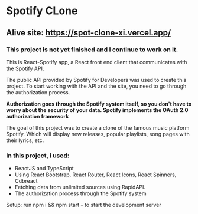 # Spotify CLone

## Alive site: https://spot-clone-xi.vercel.app/

### This project is not yet finished and I continue to work on it.

This is React-Spotify app, a React front end client that communicates with the Spotify API.

The public API provided by Spotify for Developers was used to create this project. 
To start working with the API and the site, you need to go through the authorization process.

__Authorization goes through the Spotify system itself, so you don't have to worry about the security of your data. Spotify implements the OAuth 2.0 authorization framework__

The goal of this project was to create a clone of the famous music platform Spotify. Which will display new releases, popular playlists, song pages with their lyrics, etc.

### In this project, i used:

- ReactJS and TypeScript
- Using React Bootstrap, React Router, React Icons, React Spinners, Cdbreact
- Fetching data from unlimited sources using RapidAPI.
- The authorization process through the Spotify system

Setup: run npm i && npm start - to start the development server
